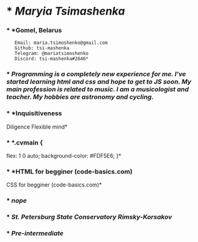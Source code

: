 # * ***Maryia Tsimashenka***
### * *Gomel, Belarus
       Email: maria.tsimoshenko@gmail.com
       Github: tsi-mashenka
       Telegram: @mariatsimoshenko
       Discord: tsi-mashenka#2646*
### * *Programming is a completely new experience for me. I've started learning html and css and hope to get to JS soon. My main profession is related to music. I am a musicologist and teacher. My hobbies are astronomy and cycling.*
### * *Inquisitiveness
Diligence
Flexible mind*
### * *.cvmain {
flex: 1 0 auto;
background-color: #FDF5E6;
}*
### * *HTML for begginer (code-basics.com)
CSS for begginer (code-basics.com)*
### * *nope*
### * *St. Petersburg State Conservatory Rimsky-Korsakov*
### * *Pre-intermediate*
